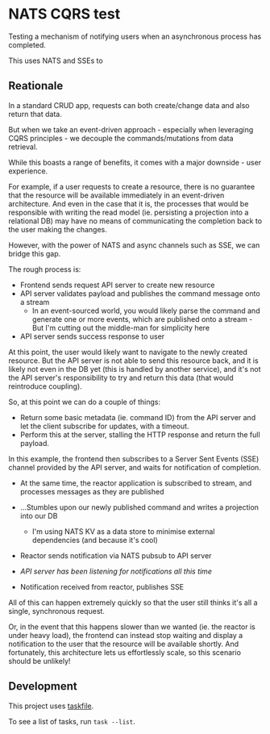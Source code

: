 # NATS CQRS test

Testing a mechanism of notifying users when an asynchronous process has completed.

This uses NATS and SSEs to

## Reationale

In a standard CRUD app, requests can both create/change data and also return
that data.

But when we take an event-driven approach - especially when leveraging CQRS
principles - we decouple the commands/mutations from data retrieval.

While this boasts a range of benefits, it comes with a major downside - user experience.

For example, if a user requests to create a resource, there is no guarantee that
the resource will be available immediately in an event-driven architecture. And
even in the case that it is, the processes that would be responsible with
writing the read model (ie. persisting a projection into a relational DB) may
have no means of communicating the completion back to the user making the changes.

However, with the power of NATS and async channels such as SSE, we can bridge this
gap.

The rough process is:

- Frontend sends request API server to create new resource
- API server validates payload and publishes the command message onto a stream
  - In an event-sourced world, you would likely parse the command and generate
    one or more events, which are published onto a stream - But I'm cutting
    out the middle-man for simplicity here
- API server sends success response to user

At this point, the user would likely want to navigate to the newly created resource.
But the API server is not able to send this resource back, and it is likely not even
in the DB yet (this is handled by another service), and it's not the API server's
responsibility to try and return this data (that would reintroduce coupling).

So, at this point we can do a couple of things:

- Return some basic metadata (ie. command ID) from the API server and let the
  client subscribe for updates, with a timeout.
- Perform this at the server, stalling the HTTP response and return the full
  payload.

In this example, the frontend then subscribes to a Server Sent Events (SSE)
channel provided by the API server, and waits for notification of completion.

- At the same time, the reactor application is subscribed to stream, and
  processes messages as they are published
- ...Stumbles upon our newly published command and writes a projection into our DB
  - I'm using NATS KV as a data store to minimise external dependencies (and because
    it's cool)
- Reactor sends notification via NATS pubsub to API server

- _API server has been listening for notifications all this time_
- Notification received from reactor, publishes SSE

All of this can happen extremely quickly so that the user still thinks it's all
a single, synchronous request.

Or, in the event that this happens slower than we wanted (ie. the reactor is under
heavy load), the frontend can instead stop waiting and display a notification to the user
that the resource will be available shortly. And fortunately, this architecture lets
us effortlessly scale, so this scenario should be unlikely!

## Development

This project uses [taskfile](https://taskfiled.dev).

To see a list of tasks, run `task --list`.
